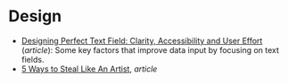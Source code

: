 # Design    

* [Designing Perfect Text Field: Clarity, Accessibility and User Effort](https://uxplanet.org/designing-perfect-text-field-clarity-accessibility-and-user-effort-d03c1e26004b) (_article_): Some key factors that improve data input by focusing on text fields.    
* [5 Ways to Steal Like An Artist](https://medium.com/the-mission/5-ways-to-steal-like-an-artist-a505942bf344#), _article_  
